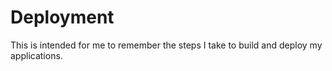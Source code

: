 # Deployment
This is intended for me to remember the steps I take to build and deploy my applications.

